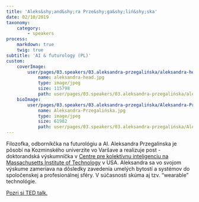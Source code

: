 ```yaml
---
title: 'Aleks&shy;and&shy;ra Prze&shy;ga&shy;liń&shy;ska'
date: 02/10/2019
taxonomy:
    category:
        - speakers
process:
    markdown: true
    twig: true
subtitle: 'AI & futurology (PL)'
custom:
    coverImage:
        user/pages/03.speakers/03.aleksandra-przegalińska/aleksandra-head.jpg:
            name: aleksandra-head.jpg
            type: image/jpeg
            size: 115798
            path: user/pages/03.speakers/03.aleksandra-przegalińska/aleksandra-head.jpg.jpg
    bioImage:
        user/pages/03.speakers/03.aleksandra-przegalińska/Aleksandra-Przegalińska.jpg:
            name: Aleksandra-Przegalińska.jpg
            type: image/jpeg
            size: 61982
            path: user/pages/03.speakers/03.aleksandra-przegalińska/Aleksandra-Przegalińska.jpg
---
```


Filozofka, odborníkčka na futurológiu a AI.
Aleksandra Przegalinska je pôsobí na Kozminského univerzite vo Varšave a realizuje post - doktorandská výskumníčka v [Centre pre kolektívnu inteligenciu na Massachusetts Institute of Technology](https://cci.mit.edu/) v USA. Aleksandra sa vo svojom výskume zameriava na dôsledky zavedenia umelých bytostí a systémov do spoločenskej a profesionálnej sféry. V súčasnosti skúma aj tzv. “wearable” technológie.

[Pozri si TED talk.](https://www.youtube.com/watch?v=FfLYZ1q-IwM) 
